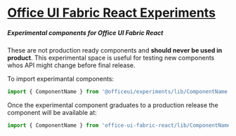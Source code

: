 # [Office UI Fabric React Experiments](http://dev.office.com/fabric)

##### Experimental components for Office UI Fabric React

These are not production ready components and __should never be used in product__. This experimental space is useful for testing new components whos API might change before final release.

To import experimantal components:

```js
import { ComponentName } from '@officeui/experiments/lib/ComponentName';
```

Once the experimental component graduates to a production release the component will be available at:

```js
import { ComponentName } from 'office-ui-fabric-react/lib/ComponentName';
```